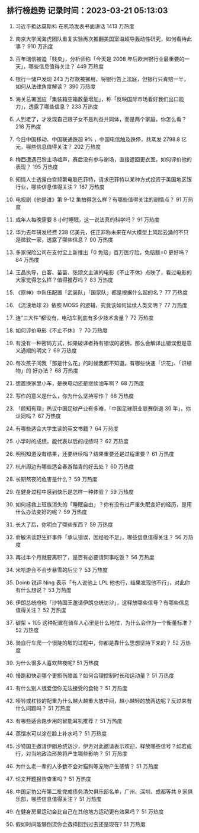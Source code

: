 
## 排行榜趋势 记录时间：2023-03-21 05:13:03
  
  1. 习近平抵达莫斯科 在机场发表书面讲话 1413 万热度
    
  2. 南京大学闻海虎团队重复实验再次推翻美国室温超导轰动性研究，如何看待此事？ 910 万热度
    
  3. 百年瑞信被迫「贱卖」，分析师称「今天是 2008 年后欧洲银行业最重要的一天」，哪些信息值得关注？ 449 万热度
    
  4. 银行一储户发现 243 万存款被挪用，将银行告上法庭，但银行只肯赔一半，如何从法律角度解读？ 390 万热度
    
  5. 海关总署回应「集装箱空箱数量增加」，称「反映国际市场看好我们出口能力」，透露了哪些信息？ 233 万热度
    
  6. 人到老了，才发现自己跟子女不是利益共同体，而是两个家庭，你怎么看？ 218 万热度
    
  7. 今日中国移动、中国联通跌超 9% ，中国电信触及跌停，共蒸发 2798.8 亿元，哪些信息值得关注？ 202 万热度
    
  8. 梅西遭遇巴黎主场嘘声，赛后没有参与谢场，直接返回更衣室，如何评价他的表现？ 195 万热度
    
  9. 知情人士透露白宫频繁电联巴菲特，请求巴菲特以某种方式投资于美国地区银行业，哪些信息值得关注？ 167 万热度
    
  10. 电视剧《他是谁》第 9-12 集拍得怎么样？有哪些值得关注的剧情点？ 91 万热度
    
  11. 成年人每晚需要 8 小时睡眠，这一说法真的科学吗？ 91 万热度
    
  12. 华为去年研发经费 238 亿美元，任正非称未来在AI大模型上风起云涌的不只是微软一家，透露了哪些信息？ 90 万热度
    
  13. 多家保险公司在支付宝上新推出「0 免赔」百万医疗险，免赔额=0 更好吗？ 84 万热度
    
  14. 王晶执导，白客、苗苗、张颂文主演的电影《不止不休》点映了，看过电影的大家觉得怎么样？值得推荐吗？ 83 万热度
    
  15. 《原神》中队伍配置「武装队」「国家队」都是根据什么起的名？ 77 万热度
    
  16. 《流浪地球 2》依照 MOSS 的逻辑，究竟该如何延续人类文明？ 77 万热度
    
  17. 连“三大件”都没有，电动车到底有多少技术含量？ 72 万热度
    
  18. 如何评价电影《不止不休》？ 70 万热度
    
  19. 有没有一种密码方式，如果破译者持有错误的密钥，那么会解译出错误但是意义通顺的明文？ 69 万热度
    
  20. 每次孩子问我「那是什么花」的时候我都不知道。有哪些快速「识花」、「识植物」的 好办法？ 68 万热度
    
  21. 想置换家里小车，是换电动还是继续油车啊？ 68 万热度
    
  22. 写作的意义是什么，你为什么坚持写作？ 68 万热度
    
  23. 「颜知有理」热议中国足球产业有多难，「中国足球职业联赛倒退 30 年」，你认同吗？ 67 万热度
    
  24. 有哪些适合大学生读的英文书籍？ 64 万热度
    
  25. 小学时的成绩，能代表以后的成绩吗？ 62 万热度
    
  26. 明明知道没有结果，还要继续吗？结果重要还是过程重要？ 61 万热度
    
  27. 杭州周边有哪些适合春游踏青的好去处？ 60 万热度
    
  28. 长期熬夜的危害是什么？ 59 万热度
    
  29. 在健身过程中感到快乐是怎样一种体验？ 59 万热度
    
  30. 如何拯救上班族消失的「睡眠自由」？你有没有过严重失眠变好的经历，是用什么办法变好的呢？ 59 万热度
    
  31. 长大了后，你明白了哪些东西？ 59 万热度
    
  32. 俞敏洪谈野生虾事件「承认错误，因经验不足」，哪些信息值得关注？ 56 万热度
    
  33. 再过半个月就要离职了，是否有必要请同事吃饭？ 56 万热度
    
  34. 米哈游会不会步暴雪的后尘？ 53 万热度
    
  35. Doinb 锐评 Ning 表示「有人说他上 LPL 他也行，结果发现他不行」，对此你有什么想说？ 53 万热度
    
  36. 伊朗总统府称「沙特国王邀请伊朗总统访沙」，这释放哪些信号？有哪些信息值得关注？ 52 万热度
    
  37. 碳架 + 105 这种配置在骑车人心里是什么地位，为什么会作为一个衡量标准？ 52 万热度
    
  38. 骑自行车爬一个很陡的坡的过程中，你都是靠什么思想坚持下来的？ 52 万热度
    
  39. 为什么很多人喜欢熬夜呢? 51 万热度
    
  40. 慢跑和快走哪个更损伤膝盖？如何合理控制时长和运动量？ 51 万热度
    
  41. 有什么别人很爱但你无法接受的食物？ 51 万热度
    
  42. 哑铃或杠铃的配重为什么越大越重大放中间，越小越轻的放两边呢？反过来有什么问题吗？ 51 万热度
    
  43. 有哪些适合跑步用的智能耳机推荐？ 51 万热度
    
  44. 蒸馏水可以涂在脸上补水吗？ 51 万热度
    
  45. 沙特国王邀请伊朗总统访沙，伊方对此邀请表示欢迎，释放哪些信号？如若成行，对当地政治形势将产生哪些影响？ 51 万热度
    
  46. 为什么老一辈的人多数不会对猫狗等宠物产生感情？ 51 万热度
    
  47. 论文开题报告查重吗？ 51 万热度
    
  48. 中国足协公布第二批完成债务清欠俱乐部名单，广州、深圳、成都等共 9 家俱乐部，哪些信息值得关注？ 51 万热度
    
  49. 在健身房里运动会比自己在其他地方运动更有效果吗？ 51 万热度
    
  50. 假如时间能够倒流你会选择回到过去还是现在? 51 万热度
    